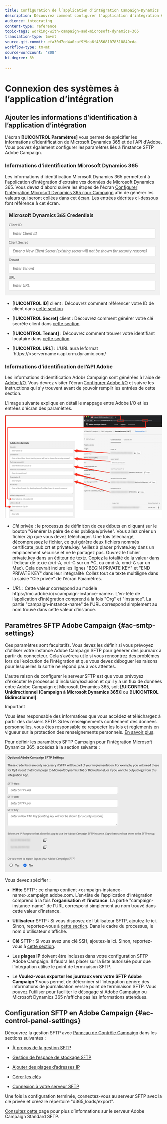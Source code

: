 ```yaml
---
title: Configuration de l’application d’intégration Campaign-Dynamics
description: Découvrez comment configurer l'application d'intégration Campaign-Dynamics
audience: integrating
content-type: reference
topic-tags: working-with-campaign-and-microsoft-dynamics-365
translation-type: tm+mt
source-git-commit: efa30d7ed4a0caf929da6f485681078318849cda
workflow-type: tm+mt
source-wordcount: '808'
ht-degree: 3%

---
```



# Connexion des systèmes à l’application d’intégration

## Ajouter les informations d’identification à l’application d’intégration

L&#39;écran **[!UICONTROL Paramètres]** vous permet de spécifier les informations d&#39;identification de Microsoft Dynamics 365 et de l&#39;API d&#39;Adobe. Vous pouvez également configurer les paramètres liés à l’instance SFTP Adobe Campaign.

### Informations d&#39;identification Microsoft Dynamics 365

Les informations d&#39;identification Microsoft Dynamics 365 permettent à l&#39;application d&#39;intégration d&#39;extraire vos données de Microsoft Dynamics 365.  Vous devez d&#39;abord suivre les étapes de l&#39;écran [Configurer l&#39;intégration Microsoft Dynamics 365 pour Campaign](../../integrating/using/d365-acs-configure-d365.md) afin de générer les valeurs qui seront collées dans cet écran. Les entrées décrites ci-dessous font référence à cet écran.

![](assets/do-not-localize/d365-to-acs-ui-page-workflows-settings-d365.png)

* **[!UICONTROL ID]** client : Découvrez comment référencer votre ID de client dans  [cette section](../../integrating/using/d365-acs-configure-d365.md#register-a-new-app)

* **[!UICONTROL Secret]** client : Découvrez comment générer votre clé secrète client dans  [cette section](../../integrating/using/d365-acs-configure-d365.md#generate-a-client-secret)

* **[!UICONTROL Tenant]** : Découvrez comment trouver votre identifiant locataire dans  [cette section](../../integrating/using/d365-acs-configure-d365.md#get-the-tenant-id)

* **[!UICONTROL URL]** : L&#39;URL aura le format `https://&lt;servername>.api.crm.dynamic.com/

### Informations d’identification de l’API Adobe

Les informations d’identification Adobe Campaign sont générées à l’aide de [Adobe I/O](https://www.adobe.io/). Vous devrez visiter l&#39;écran [Configurer Adobe I/O](../../integrating/using/d365-acs-configure-adobe-io.md) et suivre les instructions qui s&#39;y trouvent avant de pouvoir remplir les entrées de cette section.

L&#39;image suivante explique en détail le mappage entre Adobe I/O et les entrées d&#39;écran des paramètres.

![](assets/do-not-localize/d365-to-acs-ui-page-workflows-settings-adobeio.png)

* *Clé* privée : le processus de définition de ces débuts en cliquant sur le bouton &quot;Générer la paire de clés publique/privée&quot;. Vous allez créer un fichier zip que vous devez télécharger. Une fois téléchargé, décompressez le fichier, ce qui génère deux fichiers nommés certificate_pub.crt et private.key. Veillez à placer private.key dans un emplacement sécurisé et ne le partagez pas. Ouvrez le fichier private.key dans un éditeur de texte. Copiez la totalité de la valeur dans l’éditeur de texte (ctrl-A, ctrl-C sur un PC, ou cmd-A, cmd-C sur un Mac). Cela devrait inclure les lignes &quot;BEGIN PRIVATE KEY&quot; et &quot;END PRIVATE KEY&quot; dans leur intégralité. Collez tout ce texte multiligne dans la saisie &quot;Clé privée&quot; de l’écran Paramètres.

* *URL* : Cette valeur correspond au modèle https\://mc.adobe.io/&lt;campaign-instance-name>. L’en-tête de l’application d’intégration comprend à la fois &quot;Org&quot; et &quot;Instance&quot;. La partie &quot;campaign-instance-name&quot; de l’URL correspond simplement au nom trouvé dans cette valeur d’instance.

## Paramètres SFTP Adobe Campaign {#ac-smtp-settings}

Ces paramètres sont facultatifs. Vous devez les définir si vous prévoyez d’utiliser votre instance Adobe Campaign SFTP pour générer des journaux à partir du connecteur. Cela s’avérera utile si vous rencontrez des problèmes lors de l’exécution de l’intégration et que vous devez déboguer les raisons pour lesquelles la sortie ne répond pas à vos attentes.

L&#39;autre raison de configurer le serveur SFTP est que vous prévoyez d&#39;exécuter le processus d&#39;inclusion/exclusion et qu&#39;il y a un flux de données entre Adobe Campaign et Microsoft Dynamics 365, soit **[!UICONTROL Unidirectionnel (Campaign à Microsoft Dynamics 365)]** ou **[!UICONTROL Bidirectionnel]**.

>[!IMPORTANT]
>
>Vous êtes responsable des informations que vous accédez et téléchargez à partir des dossiers SFTP. Si les renseignements contiennent des données personnelles, vous êtes responsable de respecter les lois et règlements en vigueur sur la protection des renseignements personnels. [En savoir plus](../../integrating/using/d365-acs-notices-and-recommendations.md#acs-msdyn-manage-privacy).


Pour définir les paramètres SFTP Campaign pour l&#39;intégration Microsoft Dynamics 365, accédez à la section suivante :

![](assets/do-not-localize/d365-to-acs-ui-page-workflows-settings-sftp.png)

Vous devez spécifier :

* **Hôte** SFTP : ce champ contient  &lt;campaign-instance-name>.campaign.adobe.com. L’en-tête de l’application d’intégration comprend à la fois l’**organisation** et l’**instance**. La partie &quot;campaign-instance-name&quot; de l’URL correspond simplement au nom trouvé dans cette valeur d’instance.

* **Utilisateur** SFTP : Si vous disposez de l’utilisateur SFTP, ajoutez-le ici. Sinon, reportez-vous à [cette section](#ac-control-panel-settings). Dans le cadre du processus, le nom d&#39;utilisateur s&#39;affiche.

* **Clé** SFTP : Si vous avez une clé SSH, ajoutez-la ici. Sinon, reportez-vous à [cette section](#ac-control-panel-settings).

* Les **plages IP** doivent être incluses dans votre configuration SFTP Adobe Campaign. Il faudra les placer sur la liste autorisée pour que l’intégration utilise le point de terminaison SFTP.

* Le **Voulez-vous exporter les journaux vers votre SFTP Adobe Campaign ?** vous permet de déterminer si l’intégration génère des informations de journalisation vers le point de terminaison SFTP. Vous pouvez l&#39;utiliser pour faciliter le débogage si Adobe Campaign ou Microsoft Dynamics 365 n&#39;affiche pas les informations attendues.

## Configuration SFTP en Adobe Campaign {#ac-control-panel-settings}

Découvrez la gestion SFTP avec [Panneau de Contrôle Campaign](https://experienceleague.adobe.com/docs/control-panel/using/control-panel-home.html?lang=fr) dans les sections suivantes :

* [À propos de la gestion SFTP](https://experienceleague.adobe.com/docs/control-panel/using/sftp-management/about-sftp-management.html?lang=en#sftp-management)

* [Gestion de l’espace de stockage SFTP](https://experienceleague.adobe.com/docs/control-panel/using/sftp-management/key-management.html?lang=en#installing-ssh-key)

* [Ajouter des plages d’adresses IP](https://experienceleague.adobe.com/docs/control-panel/using/sftp-management/ip-range-allow-listing.html?lang=en#sftp-management)

* [Gérer les clés](https://experienceleague.adobe.com/docs/control-panel/using/sftp-management/key-management.html?lang=en#sftp-management)

* [Connexion à votre serveur SFTP](https://experienceleague.adobe.com/docs/control-panel/using/sftp-management/logging-into-sftp-server.html?lang=en#sftp-management)

Une fois la configuration terminée, connectez-vous au serveur SFTP avec la clé privée et créez le répertoire &quot;d365_loads/export&quot;.

[Consultez cette ](https://experienceleague.adobe.com/docs/campaign-standard-learn/control-panel/sftp-management/monitoring-server-capacity.html?lang=fr#sftp-management) page pour plus d’informations sur le serveur Adobe Campaign Standard SFTP.
